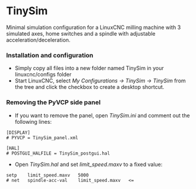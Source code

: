 # TinySim

Minimal simulation configuration for a LinuxCNC milling machine with 3 simulated axes, home switches and a spindle with adjustable acceleration/deceleration.

### Installation and configuration
 - Simply copy all files into a new folder named TinySim in your linuxcnc/configs folder
 - Start LinuxCNC, select *My Configurations -> TinySim -> TinySim* from the tree and click the checkbox to create a desktop shortcut.

### Removing the PyVCP side panel
- If you want to remove the panel, open *TinySim.ini* and comment out the following lines:

```
[DISPLAY]
# PYVCP = TinySim_panel.xml

[HAL]
# POSTGUI_HALFILE = TinySim_postgui.hal
```

- Open *TinySim.hal* and set *limit_speed.maxv* to a fixed value:

```
setp    limit_speed.maxv   5000
# net   spindle-acc-val    limit_speed.maxv   <=
```


